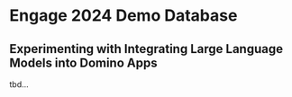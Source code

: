 # Engage 2024 Demo Database
## Experimenting with Integrating Large Language Models into Domino Apps

tbd...